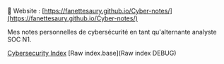 🧚 Website : [https://fanettesaury.github.io/Cyber-notes/](https://fanettesaury.github.io/Cyber-notes/)

Mes notes personnelles de cybersécurité en tant qu'alternante analyste SOC N1.

[Cybersecurity Index](Cybersecurity.md)
[Raw index.base](Raw index DEBUG)